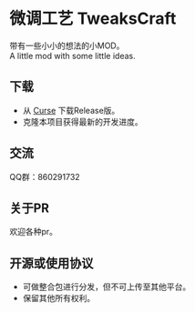 # 微调工艺 TweaksCraft
带有一些小小的想法的小MOD。  
A little mod with some little ideas.  

## 下载
* 从 [Curse](https://minecraft.curseforge.com/projects/tweaks-craft) 下载Release版。
* 克隆本项目获得最新的开发进度。

## 交流
QQ群：860291732  

## 关于PR
欢迎各种pr。

## 开源或使用协议
* 可做整合包进行分发，但不可上传至其他平台。
* 保留其他所有权利。
